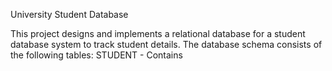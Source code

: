 University Student Database


This project designs and implements a relational database for a student database system to track student details.
The database schema consists of the following tables:
STUDENT - Contains 
